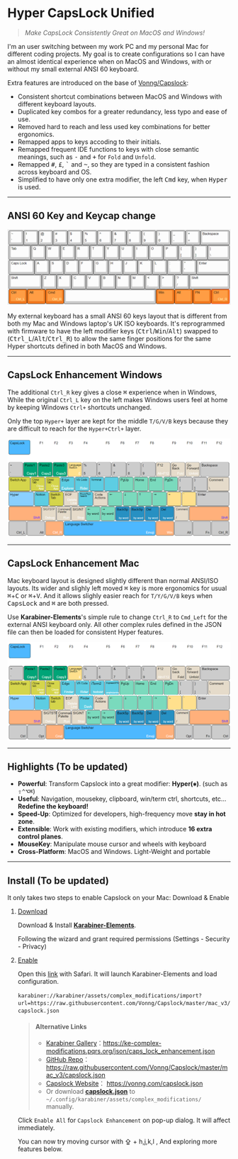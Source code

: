 # Hyper CapsLock Unified

> *Make CapsLock Consistently Great on MacOS and Windows!*

I'm an user switching between my work PC and my personal Mac for different coding projects. My goal is to create configurations so I can have an almost identical experience when on MacOS and Windows, with or without my small external ANSI 60 keyboard.

Extra features are introduced on the base of [Vonng/Capslock](https://github.com/Vonng/Capslock):

* Consistent shortcut combinations between MacOS and Windows with different keyboard layouts.
* Duplicated key combos for a greater redundancy, less typo and ease of use.
* Removed hard to reach and less used key combinations for better ergonomics.
* Remapped apps to keys accoding to their initials.
* Remapped frequent IDE functions to keys with close semantic meanings, such as <kbd>-</kbd> and <kbd>+</kbd> for `Fold` and `Unfold`.
* Remapped <kbd>#</kbd>, <kbd>£</kbd>, <kbd>`</kbd> and <kbd>~</kbd>, so they are typed in a consistent fashion across keyboard and OS.
* Simplified to have only one extra modifier, the left <kbd>Cmd</kbd> key, when <kbd>Hyper</kbd> is used.

------------------------

## ANSI 60 Key and Keycap change

![ansi-60](docs/img/ansi-60-remapped.png)

My external keyboard has a small ANSI 60 keys layout that is different from both my Mac and Windows laptop's UK ISO keyboards. It's reprogrammed with firmware to have the left modifier keys (<kbd>Ctrl</kbd>/<kbd>Win</kbd>/<kbd>Alt</kbd>) swapped to (<kbd>Ctrl_L</kbd>/<kbd>Alt</kbd>/<kbd>Ctrl_R</kbd>) to allow the same finger positions for the same Hyper shortcuts defined in both MacOS and Windows.

------------------------

## CapsLock Enhancement Windows

The additional `Ctrl_R` key gives a close <kbd>⌘</kbd> experience when in Windows, While the original `Ctrl_L` key on the left makes Windows users feel at home by keeping Windows `Ctrl+` shortcuts unchanged. 

Only the top `Hyper+` layer are kept for the middle `T/G/V/B` keys because they are difficult to reach for the `Hyper+Ctrl+` layer.

![hyper-win](docs/img/hyper-caps-lock-win.png)

------------------------

## CapsLock Enhancement Mac

Mac keyboard layout is designed slightly different than normal ANSI/ISO layouts. Its wider and slighly left moved <kbd>⌘</kbd> key is more ergonomics for usual <kbd>⌘</kbd>+<kbd>C</kbd> or <kbd>⌘</kbd>+<kbd>V</kbd>. And it allows slighly easier reach for `T/Y/G/V/B` keys when <kbd>CapsLock</kbd> and <kbd>⌘</kbd> are both pressed.

Use **Karabiner-Elements**'s simple rule to change `Ctrl_R` to `Cmd_Left` for the external ANSI keyboard only. All other complex rules defined in the JSON file can then be loaded for consistent Hyper features.

![hyper-mac](docs/img/hyper-caps-lock-mac.png)

------------------------


## Highlights (To be updated)

* **Powerful**: Transform Capslock into a great modifier: **Hyper(<kbd>✱</kbd>)**. (such as <kbd>⇧</kbd><kbd>⌃</kbd><kbd>⌥</kbd><kbd>⌘</kbd>)
* **Useful**: Navigation, mousekey, clipboard, win/term ctrl, shortcuts, etc... **Redefine the keyboard!**
* **Speed-Up**: Optimized for developers, high-frequency move **stay in hot zone**.
* **Extensible**: Work with existing modifiers, which introduce **16 extra control planes**.
* **MouseKey**: Manipulate mouse cursor and wheels with keyboard
* **Cross-Platform**: MacOS and Windows. Light-Weight and portable

------------------------

## Install (To be updated)

It only takes two steps to enable Capslock on your Mac: Download & Enable

1. [Download](https://github.com/pqrs-org/Karabiner-Elements/releases/download/v14.2.0/Karabiner-Elements-14.2.0.dmg)

   Download & Install [**Karabiner-Elements**](https://karabiner-elements.pqrs.org/).

   Following the wizard and grant required permissions (Settings - Security - Privacy)

2. [Enable](karabiner://karabiner/assets/complex_modifications/import?url=https://ke-complex-modifications.pqrs.org/json/caps_lock_enhancement.json)

   Open this [link](karabiner://karabiner/assets/complex_modifications/import?url=https://raw.githubusercontent.com/Vonng/Capslock/master/mac_v3/capslock.json) with Safari. It will launch Karabiner-Elements and load configuration.

   `karabiner://karabiner/assets/complex_modifications/import?url=https://raw.githubusercontent.com/Vonng/Capslock/master/mac_v3/capslock.json`

   > #### Alternative Links
   > * [Karabiner Gallery](karabiner://karabiner/assets/complex_modifications/import?url=https://ke-complex-modifications.pqrs.org/json/caps_lock_enhancement.json)：https://ke-complex-modifications.pqrs.org/json/caps_lock_enhancement.json
   > * [GitHub Repo](karabiner://karabiner/assets/complex_modifications/import?url=https://raw.githubusercontent.com/Vonng/Capslock/master/mac_v3/capslock.json)： https://raw.githubusercontent.com/Vonng/Capslock/master/mac_v3/capslock.json
   > * [Capslock Website](karabiner://karabiner/assets/complex_modifications/import?url=https://vonng.com/capslock.json)： https://vonng.com/capslock.json
   > * Or download [**capslock.json**](mac_v3/capslock.json) to ` ~/.config/karabiner/assets/complex_modifications/` manually.

   Click `Enable All` for `Capslock Enhancement` on pop-up dialog. It will affect immediately.

   You can now try moving cursor with ⇪ + h,j,k,l , And exploring more features below.